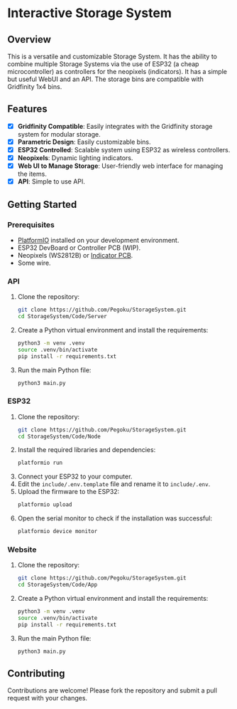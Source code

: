 # Interactive Storage System

## Overview
This is a versatile and customizable Storage System. It has the ability to combine multiple Storage Systems via the use of ESP32 (a cheap microcontroller) as controllers for the neopixels (indicators). It has a simple but useful WebUI and an API. The storage bins are compatible with Gridfinity 1x4 bins.

## Features
- [x] **Gridfinity Compatible**: Easily integrates with the Gridfinity storage system for modular storage.
- [x] **Parametric Design**: Easily customizable bins.
- [x] **ESP32 Controlled**: Scalable system using ESP32 as wireless controllers.
- [x] **Neopixels**: Dynamic lighting indicators.
- [x] **Web UI to Manage Storage**: User-friendly web interface for managing the items.
- [x] **API**: Simple to use API.

## Getting Started

### Prerequisites
- [PlatformIO](https://platformio.org) installed on your development environment.
- ESP32 DevBoard or Controller PCB (WIP).
- Neopixels (WS2812B) or [Indicator PCB](https://github.com/Pegoku/StorageSystem/tree/master/PCB/Indicators).
- Some wire.

### API
1. Clone the repository:
    ```sh
    git clone https://github.com/Pegoku/StorageSystem.git
    cd StorageSystem/Code/Server
    ```
2. Create a Python virtual environment and install the requirements:
    ```sh
    python3 -m venv .venv
    source .venv/bin/activate
    pip install -r requirements.txt
    ```
3. Run the main Python file:
    ```sh
    python3 main.py
    ```

### ESP32
1. Clone the repository:
    ```sh
    git clone https://github.com/Pegoku/StorageSystem.git
    cd StorageSystem/Code/Node
    ```
2. Install the required libraries and dependencies:
    ```sh
    platformio run
    ```
3. Connect your ESP32 to your computer.
4. Edit the `include/.env.template` file and rename it to `include/.env`.
5. Upload the firmware to the ESP32:
    ```sh
    platformio upload
    ```
6. Open the serial monitor to check if the installation was successful:
    ```sh
    platformio device monitor
    ```

### Website
1. Clone the repository:
    ```sh
    git clone https://github.com/Pegoku/StorageSystem.git
    cd StorageSystem/Code/App
    ```
2. Create a Python virtual environment and install the requirements:
    ```sh
    python3 -m venv .venv
    source .venv/bin/activate
    pip install -r requirements.txt
    ```
3. Run the main Python file:
    ```sh
    python3 main.py
    ```

## Contributing
Contributions are welcome! Please fork the repository and submit a pull request with your changes.